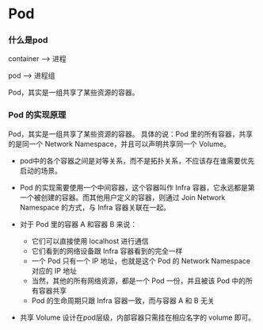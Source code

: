# Pod

### 什么是pod

container --> 进程

pod --> 进程组

Pod，其实是一组共享了某些资源的容器。

### Pod 的实现原理

Pod，其实是一组共享了某些资源的容器。
具体的说：Pod 里的所有容器，共享的是同一个 Network Namespace，并且可以声明共享同一个 Volume。

* pod中的各个容器之间是对等关系，而不是拓扑关系，不应该存在谁需要优先启动的场景。

* Pod 的实现需要使用一个中间容器，这个容器叫作 Infra 容器，它永远都是第一个被创建的容器。而其他用户定义的容器，则通过 Join Network Namespace 的方式，与 Infra 容器关联在一起。

* 对于 Pod 里的容器 A 和容器 B 来说：

    * 它们可以直接使用 localhost 进行通信
    * 它们看到的网络设备跟 Infra 容器看到的完全一样
    * 一个 Pod 只有一个 IP 地址，也就是这个 Pod 的 Network Namespace 对应的 IP 地址
    * 当然，其他的所有网络资源，都是一个 Pod 一份，并且被该 Pod 中的所有容器共享
    * Pod 的生命周期只跟 Infra 容器一致，而与容器 A 和 B 无关

* 共享 Volume 设计在pod层级，内部容器只需挂在相应名字的 volume 即可。